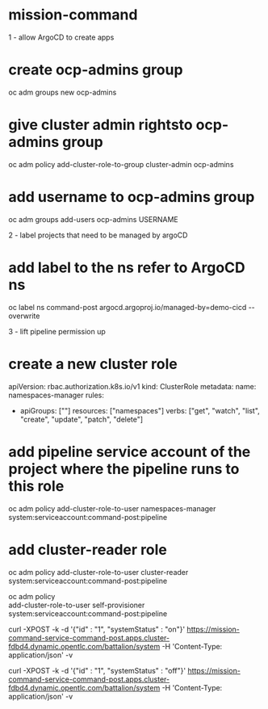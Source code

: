 # mission-command

1 - allow ArgoCD to create apps 
# create ocp-admins group
oc adm groups new ocp-admins

# give cluster admin rightsto ocp-admins group
oc adm policy add-cluster-role-to-group cluster-admin ocp-admins

# add username to ocp-admins group
oc adm groups add-users ocp-admins USERNAME

2 - label projects that need to be managed by argoCD

# add label to the ns refer to ArgoCD ns
oc label ns command-post argocd.argoproj.io/managed-by=demo-cicd --overwrite

3 - lift pipeline permission up 
# create a new cluster role 

apiVersion: rbac.authorization.k8s.io/v1
kind: ClusterRole
metadata:
  name: namespaces-manager
rules:
- apiGroups: [""]
  resources: ["namespaces"]
  verbs: ["get", "watch", "list", "create", "update", "patch", "delete"]

# add pipeline service account of the project where the pipeline runs to this role 

oc adm policy add-cluster-role-to-user namespaces-manager system:serviceaccount:command-post:pipeline

# add cluster-reader role
oc adm policy add-cluster-role-to-user cluster-reader system:serviceaccount:command-post:pipeline


oc adm policy \
    add-cluster-role-to-user self-provisioner \
    system:serviceaccount:command-post:pipeline




curl -XPOST -k -d '{"id" : "1", "systemStatus" : "on"}' https://mission-command-service-command-post.apps.cluster-fdbd4.dynamic.opentlc.com/battalion/system  -H 'Content-Type: application/json' -v


curl -XPOST -k -d '{"id" : "1", "systemStatus" : "off"}' https://mission-command-service-command-post.apps.cluster-fdbd4.dynamic.opentlc.com/battalion/system  -H 'Content-Type: application/json' -v




